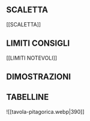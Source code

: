 ## SCALETTA
[[SCALETTA]]
## LIMITI CONSIGLI
[[LIMITI NOTEVOLI]]
## DIMOSTRAZIONI

## TABELLINE
![[tavola-pitagorica.webp|390]]
